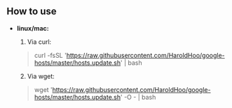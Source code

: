## How to use

* **linux/mac:**
   1. Via curl: 
   > curl -fsSL 'https://raw.githubusercontent.com/HaroldHoo/google-hosts/master/hosts.update.sh' | bash

   2. Via wget:
   > wget 'https://raw.githubusercontent.com/HaroldHoo/google-hosts/master/hosts.update.sh' -O - | bash
